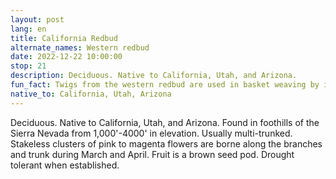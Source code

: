 ```yaml
---
layout: post
lang: en
title: California Redbud
alternate_names: Western redbud
date: 2022-12-22 10:00:00
stop: 21
description: Deciduous. Native to California, Utah, and Arizona.
fun_fact: Twigs from the western redbud are used in basket weaving by indigenous peoples and produce a faint reddish dye in the basket
native_to: California, Utah, Arizona
---
```

Deciduous. Native to California, Utah, and Arizona. Found in foothills of the Sierra Nevada from 1,000'-4000' in elevation. Usually multi-trunked. Stakeless clusters of pink to magenta flowers are borne along the branches and trunk during March and April. Fruit is a brown seed pod. Drought tolerant when established.